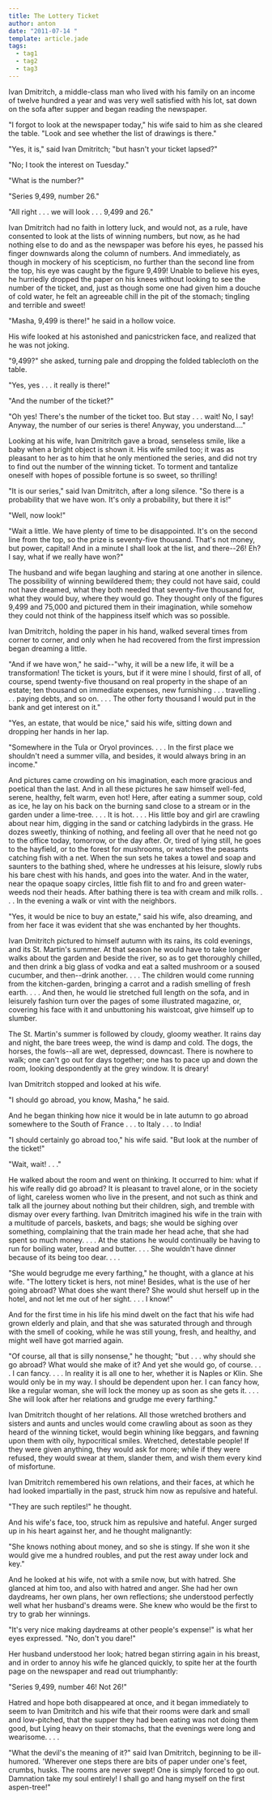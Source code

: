 ```yaml
---
title: The Lottery Ticket
author: anton
date: "2011-07-14 "
template: article.jade
tags:
  - tag1
  - tag2
  - tag3
---
```


Ivan Dmitritch, a middle-class man who lived with his family on an income of twelve hundred a year and was very well satisfied with his lot, sat down on the sofa after supper and began reading the newspaper. <span class="more"></span>

"I forgot to look at the newspaper today," his wife said to him as she cleared the table. "Look and see whether the list of drawings is there."

"Yes, it is," said Ivan Dmitritch; "but hasn't your ticket lapsed?"

"No; I took the interest on Tuesday."

"What is the number?"

"Series 9,499, number 26."

"All right . . . we will look . . . 9,499 and 26."

Ivan Dmitritch had no faith in lottery luck, and would not, as a rule, have consented to look at the lists of winning numbers, but now, as he had nothing else to do and as the newspaper was before his eyes, he passed his finger downwards along the column of numbers. And immediately, as though in mockery of his scepticism, no further than the second line from the top, his eye was caught by the figure 9,499! Unable to believe his eyes, he hurriedly dropped the paper on his knees without looking to see the number of the ticket, and, just as though some one had given him a douche of cold water, he felt an agreeable chill in the pit of the stomach; tingling and terrible and sweet!

"Masha, 9,499 is there!" he said in a hollow voice.

His wife looked at his astonished and panicstricken face, and realized that he was not joking.

"9,499?" she asked, turning pale and dropping the folded tablecloth on the table.

"Yes, yes . . . it really is there!"

"And the number of the ticket?"

"Oh yes! There's the number of the ticket too. But stay . . . wait! No, I say! Anyway, the number of our series is there! Anyway, you understand...."

Looking at his wife, Ivan Dmitritch gave a broad, senseless smile, like a baby when a bright object is shown it. His wife smiled too; it was as pleasant to her as to him that he only mentioned the series, and did not try to find out the number of the winning ticket. To torment and tantalize oneself with hopes of possible fortune is so sweet, so thrilling!

"It is our series," said Ivan Dmitritch, after a long silence. "So there is a probability that we have won. It's only a probability, but there it is!"

"Well, now look!"

"Wait a little. We have plenty of time to be disappointed. It's on the second line from the top, so the prize is seventy-five thousand. That's not money, but power, capital! And in a minute I shall look at the list, and there--26! Eh? I say, what if we really have won?"

The husband and wife began laughing and staring at one another in silence. The possibility of winning bewildered them; they could not have said, could not have dreamed, what they both needed that seventy-five thousand for, what they would buy, where they would go. They thought only of the figures 9,499 and 75,000 and pictured them in their imagination, while somehow they could not think of the happiness itself which was so possible.

Ivan Dmitritch, holding the paper in his hand, walked several times from corner to corner, and only when he had recovered from the first impression began dreaming a little.

"And if we have won," he said--"why, it will be a new life, it will be a transformation! The ticket is yours, but if it were mine I should, first of all, of course, spend twenty-five thousand on real property in the shape of an estate; ten thousand on immediate expenses, new furnishing . . . travelling . . . paying debts, and so on. . . . The other forty thousand I would put in the bank and get interest on it."

"Yes, an estate, that would be nice," said his wife, sitting down and dropping her hands in her lap.

"Somewhere in the Tula or Oryol provinces. . . . In the first place we shouldn't need a summer villa, and besides, it would always bring in an income."

And pictures came crowding on his imagination, each more gracious and poetical than the last. And in all these pictures he saw himself well-fed, serene, healthy, felt warm, even hot! Here, after eating a summer soup, cold as ice, he lay on his back on the burning sand close to a stream or in the garden under a lime-tree. . . . It is hot. . . . His little boy and girl are crawling about near him, digging in the sand or catching ladybirds in the grass. He dozes sweetly, thinking of nothing, and feeling all over that he need not go to the office today, tomorrow, or the day after. Or, tired of lying still, he goes to the hayfield, or to the forest for mushrooms, or watches the peasants catching fish with a net. When the sun sets he takes a towel and soap and saunters to the bathing shed, where he undresses at his leisure, slowly rubs his bare chest with his hands, and goes into the water. And in the water, near the opaque soapy circles, little fish flit to and fro and green water-weeds nod their heads. After bathing there is tea with cream and milk rolls. . . . In the evening a walk or vint with the neighbors.

"Yes, it would be nice to buy an estate," said his wife, also dreaming, and from her face it was evident that she was enchanted by her thoughts.

Ivan Dmitritch pictured to himself autumn with its rains, its cold evenings, and its St. Martin's summer. At that season he would have to take longer walks about the garden and beside the river, so as to get thoroughly chilled, and then drink a big glass of vodka and eat a salted mushroom or a soused cucumber, and then--drink another. . . . The children would come running from the kitchen-garden, bringing a carrot and a radish smelling of fresh earth. . . . And then, he would lie stretched full length on the sofa, and in leisurely fashion turn over the pages of some illustrated magazine, or, covering his face with it and unbuttoning his waistcoat, give himself up to slumber.

The St. Martin's summer is followed by cloudy, gloomy weather. It rains day and night, the bare trees weep, the wind is damp and cold. The dogs, the horses, the fowls--all are wet, depressed, downcast. There is nowhere to walk; one can't go out for days together; one has to pace up and down the room, looking despondently at the grey window. It is dreary!

Ivan Dmitritch stopped and looked at his wife.

"I should go abroad, you know, Masha," he said.

And he began thinking how nice it would be in late autumn to go abroad somewhere to the South of France . . . to Italy . . . to India!

"I should certainly go abroad too," his wife said. "But look at the number of the ticket!"

"Wait, wait! . . ."

He walked about the room and went on thinking. It occurred to him: what if his wife really did go abroad? It is pleasant to travel alone, or in the society of light, careless women who live in the present, and not such as think and talk all the journey about nothing but their children, sigh, and tremble with dismay over every farthing. Ivan Dmitritch imagined his wife in the train with a multitude of parcels, baskets, and bags; she would be sighing over something, complaining that the train made her head ache, that she had spent so much money. . . . At the stations he would continually be having to run for boiling water, bread and butter. . . . She wouldn't have dinner because of its being too dear. . . .

"She would begrudge me every farthing," he thought, with a glance at his wife. "The lottery ticket is hers, not mine! Besides, what is the use of her going abroad? What does she want there? She would shut herself up in the hotel, and not let me out of her sight. . . . I know!"

And for the first time in his life his mind dwelt on the fact that his wife had grown elderly and plain, and that she was saturated through and through with the smell of cooking, while he was still young, fresh, and healthy, and might well have got married again.

"Of course, all that is silly nonsense," he thought; "but . . . why should she go abroad? What would she make of it? And yet she would go, of course. . . . I can fancy. . . . In reality it is all one to her, whether it is Naples or Klin. She would only be in my way. I should be dependent upon her. I can fancy how, like a regular woman, she will lock the money up as soon as she gets it. . . . She will look after her relations and grudge me every farthing."

Ivan Dmitritch thought of her relations. All those wretched brothers and sisters and aunts and uncles would come crawling about as soon as they heard of the winning ticket, would begin whining like beggars, and fawning upon them with oily, hypocritical smiles. Wretched, detestable people! If they were given anything, they would ask for more; while if they were refused, they would swear at them, slander them, and wish them every kind of misfortune.

Ivan Dmitritch remembered his own relations, and their faces, at which he had looked impartially in the past, struck him now as repulsive and hateful.

"They are such reptiles!" he thought.

And his wife's face, too, struck him as repulsive and hateful. Anger surged up in his heart against her, and he thought malignantly:

"She knows nothing about money, and so she is stingy. If she won it she would give me a hundred roubles, and put the rest away under lock and key."

And he looked at his wife, not with a smile now, but with hatred. She glanced at him too, and also with hatred and anger. She had her own daydreams, her own plans, her own reflections; she understood perfectly well what her husband's dreams were. She knew who would be the first to try to grab her winnings.

"It's very nice making daydreams at other people's expense!" is what her eyes expressed. "No, don't you dare!"

Her husband understood her look; hatred began stirring again in his breast, and in order to annoy his wife he glanced quickly, to spite her at the fourth page on the newspaper and read out triumphantly:

"Series 9,499, number 46! Not 26!"

Hatred and hope both disappeared at once, and it began immediately to seem to Ivan Dmitritch and his wife that their rooms were dark and small and low-pitched, that the supper they had been eating was not doing them good, but Lying heavy on their stomachs, that the evenings were long and wearisome. . . .

"What the devil's the meaning of it?" said Ivan Dmitritch, beginning to be ill-humored. 'Wherever one steps there are bits of paper under one's feet, crumbs, husks. The rooms are never swept! One is simply forced to go out. Damnation take my soul entirely! I shall go and hang myself on the first aspen-tree!" 

